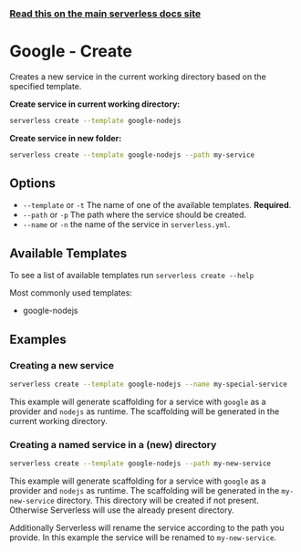 <!--
title: Serverless Framework Commands - Google Cloud Functions - Create
menuText: create
menuOrder: 1
description: Creates a new Service in your current working directory
layout: Doc
-->

<!-- DOCS-SITE-LINK:START automatically generated  -->
### [Read this on the main serverless docs site](https://www.serverless.com/framework/docs/providers/google/cli-reference/create)
<!-- DOCS-SITE-LINK:END -->

# Google - Create

Creates a new service in the current working directory based on the specified template.

**Create service in current working directory:**

```bash
serverless create --template google-nodejs
```

**Create service in new folder:**

```bash
serverless create --template google-nodejs --path my-service
```

## Options

- `--template` or `-t` The name of one of the available templates. **Required**.
- `--path` or `-p` The path where the service should be created.
- `--name` or `-n` the name of the service in `serverless.yml`.

## Available Templates

To see a list of available templates run `serverless create --help`

Most commonly used templates:

- google-nodejs

## Examples

### Creating a new service

```bash
serverless create --template google-nodejs --name my-special-service
```

This example will generate scaffolding for a service with `google` as a provider and `nodejs` as runtime. The scaffolding will be generated in the current working directory.

### Creating a named service in a (new) directory

```bash
serverless create --template google-nodejs --path my-new-service
```

This example will generate scaffolding for a service with `google` as a provider and `nodejs` as runtime. The scaffolding will be generated in the `my-new-service` directory. This directory will be created if not present. Otherwise Serverless will use the already present directory.

Additionally Serverless will rename the service according to the path you provide. In this example the service will be renamed to `my-new-service`.
